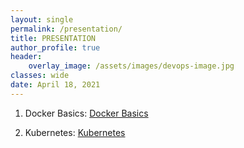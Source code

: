 ```yaml
---
layout: single
permalink: /presentation/
title: PRESENTATION
author_profile: true
header:
    overlay_image: /assets/images/devops-image.jpg
classes: wide
date: April 18, 2021
---
```


1. Docker Basics:   [Docker Basics](https://vinaydhegde.github.io/docker-basics/ "Docker Basics")


2. Kubernetes:   [Kubernetes](https://vinaydhegde.github.io/kubernetes/#/ "Kubernetes")

